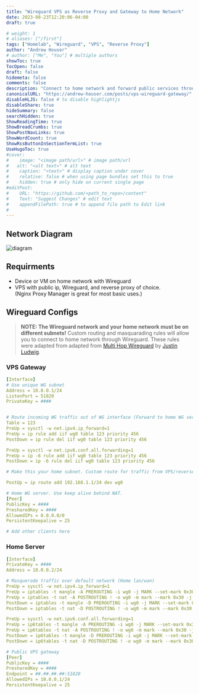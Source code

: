 ```yaml
---
title: "Wireguard VPS as Reverse Proxy and Gateway to Home Network"
date: 2023-08-23T12:20:06-04:00
draft: true

# weight: 1
# aliases: ["/first"]
tags: ["Homelab", "Wireguard", "VPS", "Reverse Proxy"]
author: "Andrew Houser"
# author: ["Me", "You"] # multiple authors
showToc: true
TocOpen: false
draft: false
hidemeta: false
comments: false
description: "Connect to home network and forward public services through VPS with Wireguard. Bypasses CGNAT and avoids directly exposing network."
canonicalURL: "https://andrew-houser.com/posts/vps-wireguard-gateway/"
disableHLJS: false # to disable highlightjs
disableShare: true
hideSummary: false
searchHidden: true
ShowReadingTime: true
ShowBreadCrumbs: true
ShowPostNavLinks: true
ShowWordCount: true
ShowRssButtonInSectionTermList: true
UseHugoToc: true
#cover:
#    image: "<image path/url>" # image path/url
#   alt: "<alt text>" # alt text
#    caption: "<text>" # display caption under cover
#    relative: false # when using page bundles set this to true
#    hidden: true # only hide on current single page
#editPost:
#    URL: "https://github.com/<path_to_repo>/content"
#    Text: "Suggest Changes" # edit text
#    appendFilePath: true # to append file path to Edit link
#
---
```


## Network Diagram

![diagram](/vps-wg-diagram.png)

## Requirments
 - Device or VM on home network with Wireguard
 - VPS with public ip, Wireguard, and reverse proxy of choice.  
   (Nginx Proxy Manager is great for most basic uses.)

## Wireguard Configs

> **NOTE:  The Wireguard network and your home network must be on different subnets!** Custom routing and masquarading rules will allow you to connect to home network through Wireguard. These rules were adapted from adapted from [Multi Hop Wireguard](https://www.procustodibus.com/blog/2022/06/multi-hop-wireguard/) by [Justin Ludwig](https://www.procustodibus.com/authors/justin-ludwig/).

### VPS Gateway


```yaml
[Interface]
# Use unique WG subnet
Address = 10.0.0.1/24  
ListenPort = 51820
PrivateKey = ####


# Route incoming WG traffic out of WG interface (Forward to home WG server)
Table = 123
PreUp = sysctl -w net.ipv4.ip_forward=1
PreUp = ip rule add iif wg0 table 123 priority 456
PostDown = ip rule del iif wg0 table 123 priority 456

PreUp = sysctl -w net.ipv6.conf.all.forwarding=1
PreUp = ip -6 rule add iif wg0 table 123 priority 456
PostDown = ip -6 rule del iif wg0 table 123 priority 456

# Make this your home subnet. Custom route for traffic from VPS/reverse proxy

PostUp = ip route add 192.168.1.1/24 dev wg0

# Home WG server. Use keep alive behind NAT.
[Peer]
PublicKey = ####
PresharedKey = ####
AllowedIPs = 0.0.0.0/0
PersistentKeepalive = 25

# Add other clients here
```

### Home Server


```yaml
[Interface]
PrivateKey = ####
Address = 10.0.0.2/24

# Masquerade traffic over default network (Home lan/wan)
PreUp = sysctl -w net.ipv4.ip_forward=1
PreUp = iptables -t mangle -A PREROUTING -i wg0 -j MARK --set-mark 0x30
PreUp = iptables -t nat -A POSTROUTING ! -o wg0 -m mark --mark 0x30 -j MASQUERADE
PostDown = iptables -t mangle -D PREROUTING -i wg0 -j MARK --set-mark 0x30
PostDown = iptables -t nat -D POSTROUTING ! -o wg0 -m mark --mark 0x30 -j MASQUERADE

PreUp = sysctl -w net.ipv6.conf.all.forwarding=1
PreUp = ip6tables -t mangle -A PREROUTING -i wg0 -j MARK --set-mark 0x30
PreUp = ip6tables -t nat -A POSTROUTING ! -o wg0 -m mark --mark 0x30 -j MASQUERADE
PostDown = ip6tables -t mangle -D PREROUTING -i wg0 -j MARK --set-mark 0x30
PostDown = ip6tables -t nat -D POSTROUTING ! -o wg0 -m mark --mark 0x30 -j MASQUERADE

# Public VPS gateway
[Peer]
PublicKey = ####
PresharedKey = ####
Endpoint = ##.##.##.##:51820
AllowedIPs = 10.0.0.1/24
PersistentKeepalive = 25
```
